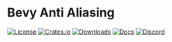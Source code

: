 # Bevy Anti Aliasing 

[![License](https://img.shields.io/badge/license-MIT%2FApache-blue.svg)](https://github.com/bevyengine/bevy#license)
[![Crates.io](https://img.shields.io/crates/v/bevy_core_pipeline.svg)](https://crates.io/crates/bevy_core_pipeline)
[![Downloads](https://img.shields.io/crates/d/bevy_core_pipeline.svg)](https://crates.io/crates/bevy_core_pipeline)
[![Docs](https://docs.rs/bevy_core_pipeline/badge.svg)](https://docs.rs/bevy_core_pipeline/latest/bevy_core_pipeline/)
[![Discord](https://img.shields.io/discord/691052431525675048.svg?label=&logo=discord&logoColor=ffffff&color=7389D8&labelColor=6A7EC2)](https://discord.gg/bevy)
